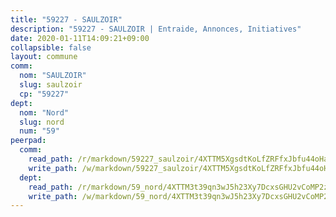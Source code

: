 ```yaml
---
title: "59227 - SAULZOIR"
description: "59227 - SAULZOIR | Entraide, Annonces, Initiatives"
date: 2020-01-11T14:09:21+09:00
collapsible: false
layout: commune
comm:
  nom: "SAULZOIR"
  slug: saulzoir
  cp: "59227"
dept:
  nom: "Nord"
  slug: nord
  num: "59"
peerpad:
  comm:
    read_path: /r/markdown/59227_saulzoir/4XTTM5XgsdtKoLfZRFfxJbfu44oHaE31NyXo9p3JDQ3Xa8NMv
    write_path: /w/markdown/59227_saulzoir/4XTTM5XgsdtKoLfZRFfxJbfu44oHaE31NyXo9p3JDQ3Xa8NMv-K3TgUoyBMhkHZNPvHP1yxRqAKK9LgKEy8rrsiJZE2CGHUUd2NjZnpkfwMAL1rG9hmnfzx6pK151xc4rDiuZwRb2mCpk9Ubd4wAirMrhiPDpVfr6N6yXfykhK6ZxTLNyGpxk9PuUU
  dept:
    read_path: /r/markdown/59_nord/4XTTM3t39qn3wJ5h23Xy7DcxsGHU2vCoMP2z3iS4TUn3TrtdJ
    write_path: /w/markdown/59_nord/4XTTM3t39qn3wJ5h23Xy7DcxsGHU2vCoMP2z3iS4TUn3TrtdJ-K3TgTuZGkuZqXfr6fpmH7pGsMT6ndvZQMyRDze5QBt7XScLWHoBi246kLoDKpTH2Yo4f3AFSSJqGc2ozvNww7qPLqsDjpvahxCbQ6F5znbfjp6kVgaDcTYc9LyhwSfYuCevnvZUQ
---
```


